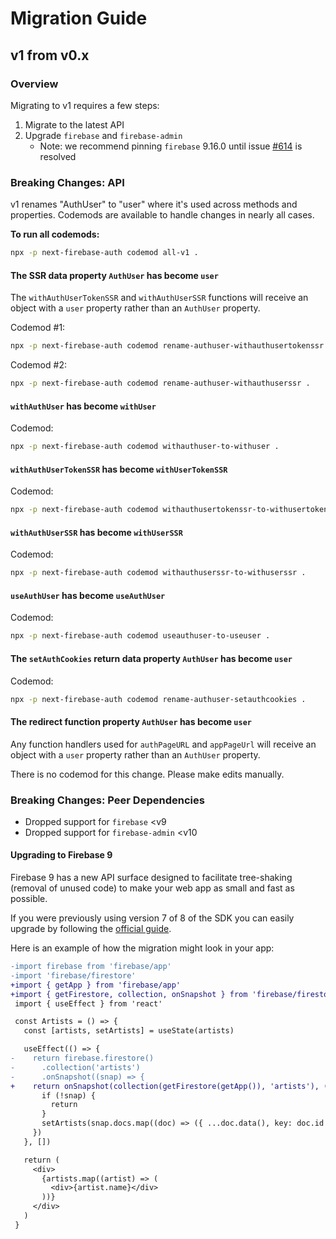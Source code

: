 # Migration Guide

## v1 from v0.x

### Overview

Migrating to v1 requires a few steps:
1. Migrate to the latest API
2. Upgrade `firebase` and `firebase-admin`
    * Note: we recommend pinning `firebase` 9.16.0 until issue [#614](https://github.com/gladly-team/next-firebase-auth/issues/614) is resolved

### Breaking Changes: API

v1 renames "AuthUser" to "user" where it's used across methods and properties. Codemods are available to handle changes in nearly all cases.

**To run all codemods:**

```bash
npx -p next-firebase-auth codemod all-v1 .
```

#### The SSR data property `AuthUser` has become `user`

The `withAuthUserTokenSSR` and `withAuthUserSSR` functions will receive an object with a `user` property rather than an `AuthUser` property.

Codemod #1:

```bash
npx -p next-firebase-auth codemod rename-authuser-withauthusertokenssr .
```

Codemod #2:

```bash
npx -p next-firebase-auth codemod rename-authuser-withauthuserssr .
```

#### `withAuthUser` has become `withUser`

Codemod:

```bash
npx -p next-firebase-auth codemod withauthuser-to-withuser .
```

#### `withAuthUserTokenSSR` has become `withUserTokenSSR`

Codemod:

```bash
npx -p next-firebase-auth codemod withauthusertokenssr-to-withusertokenssr .
```

#### `withAuthUserSSR` has become `withUserSSR`

Codemod:

```bash
npx -p next-firebase-auth codemod withauthuserssr-to-withuserssr .
```

#### `useAuthUser` has become `useAuthUser`

Codemod:

```bash
npx -p next-firebase-auth codemod useauthuser-to-useuser .
```

#### The `setAuthCookies` return data property `AuthUser` has become `user`

Codemod:

```bash
npx -p next-firebase-auth codemod rename-authuser-setauthcookies .
```

#### The redirect function property `AuthUser` has become `user`

Any function handlers used for `authPageURL` and `appPageUrl` will receive an object with a `user` property rather than an `AuthUser` property.

There is no codemod for this change. Please make edits manually.

### Breaking Changes: Peer Dependencies

* Dropped support for `firebase` <v9
* Dropped support for `firebase-admin` <v10

#### Upgrading to Firebase 9

Firebase 9 has a new API surface designed to facilitate tree-shaking (removal of unused code) to make your web app as small and fast as possible.

If you were previously using version 7 of 8 of the SDK you can easily upgrade by following the [official guide](https://firebase.google.com/docs/web/modular-upgrade).

Here is an example of how the migration might look in your app:

```diff
-import firebase from 'firebase/app'
-import 'firebase/firestore'
+import { getApp } from 'firebase/app'
+import { getFirestore, collection, onSnapshot } from 'firebase/firestore'
 import { useEffect } from 'react'

 const Artists = () => {
   const [artists, setArtists] = useState(artists)

   useEffect(() => {
-    return firebase.firestore()
-      .collection('artists')
-      .onSnapshot((snap) => {
+    return onSnapshot(collection(getFirestore(getApp()), 'artists'), (snap) => {
       if (!snap) {
         return
       }
       setArtists(snap.docs.map((doc) => ({ ...doc.data(), key: doc.id })))
     })
   }, [])

   return (
     <div>
       {artists.map((artist) => (
         <div>{artist.name}</div>
       ))}
     </div>
   )
 }
```
